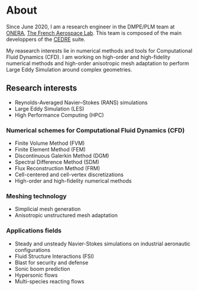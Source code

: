 # About
Since June 2020, I am a research engineer in the DMPE/PLM team
at [ONERA](https://www.onera.fr/fr), [The French Aerospace Lab](https://www.onera.fr/en).
This team is composed of the main developpers of the [CEDRE](https://cedre.onera.fr/) suite.

My reasearch interests lie in numerical methods and tools for Computational Fluid Dynamics (CFD).
I am working on high-order and high-fidelity numerical methods and
high-order anisotropic mesh adaptation to perform Large Eddy Simulation around complex geometries.

## Research interests

* Reynolds-Averaged Navier–Stokes (RANS) simulations
* Large Eddy Simulation (LES)
* High Performance Computing (HPC)

### Numerical schemes for Computational Fluid Dynamics (CFD)

* Finite Volume Method (FVM)
* Finite Element Method (FEM)
* Discontinuous Galerkin Method (DGM)
* Spectral Difference Method (SDM)
* Flux Reconstruction Method (FRM)
* Cell-centered and cell-vertex discretizations
* High-order and high-fidelity numerical methods

### Meshing technology

* Simplicial mesh generation
* Anisotropic unstructured mesh adaptation

### Applications fields

* Steady and unsteady Navier-Stokes simulations on industrial aeronautic configurations
* Fluid Structure Interactions (FSI)
* Blast for security and defense
* Sonic boom prediction
* Hypersonic flows
* Multi-species reacting flows
